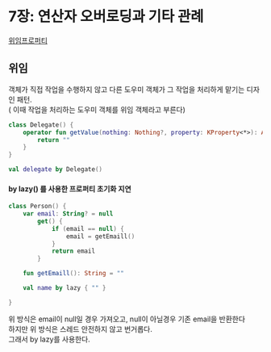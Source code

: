 # 7장: 연산자 오버로딩과 기타 관례

[위임프로퍼티](https://medium.com/@l2hyunwoo/by%EB%A5%BC-%ED%99%9C%EC%9A%A9%ED%95%9C-delegate-456397c08a59)

## 위임

객체가 직접 작업을 수행하지 않고 다른 도우미 객체가 그 작업을 처리하게 맡기는 디자인 패턴.     
( 이때 작업을 처리하는 도우미 객체를 위임 객체라고 부른다)

```kotlin
class Delegate() {
    operator fun getValue(nothing: Nothing?, property: KProperty<*>): Any {
        return ""
    }
}

val delegate by Delegate()
```

#### by lazy() 를 사용한 프로퍼티 초기화 지연

```kotlin
class Person() {
    var email: String? = null
        get() {
            if (email == null) {
                email = getEmaill()
            }
            return email
        }

    fun getEmaill(): String = ""

    val name by lazy { "" }

}
```

위 방식은 email이 null일 경우 가져오고, null이 아닐경우 기존 email을 반환한다  
하지만 위 방식은 스레드 안전하지 않고 번거롭다.  
그래서 by lazy를 사용한다.  

